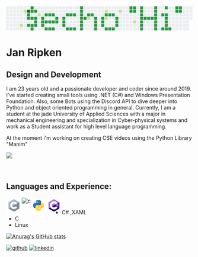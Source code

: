 
![I am GitHub Readme Generator's creator](https://github.com/JanRipken/JanRipken/blob/main/image.png)

# Jan Ripken
## Design and Development

I am 23 years old and a passionate developer and coder since around 2019. I've started creating small tools using .NET (C#) and Windows Presentation Foundation. Also, some Bots using the Discord API to dive deeper into Python and object oriented programming in general.
Currently, I am a student at the jade University of Applied Sciences with a major in mechanical engineering and specialization in Cyber-physical systems and work as a Student assistant for high level language programming.

At the moment i'm working on creating CSE videos using the Python Library "Manim"

[<img src='https://user-images.githubusercontent.com/72017165/117935727-4f809500-b304-11eb-97c4-766931f9415e.png' height='40'>](https://www.manim.community/)


<br>

## Languages and Experience:

<a href="https://www.tensorflow.org" target="_blank"> <img align="left" src="https://raw.githubusercontent.com/JanRipken/Icons_readme/main/languages_and_others/c/c.svg" alt="c" height="42px"/> </a> 

<a href="https://www.tensorflow.org" target="_blank"> <img align="left" src="https://raw.githubusercontent.com/JanRipken/Icons_readme/main/languages_and_others/cpp/cpp.svg" alt="c" height="42px"/> </a> 

<a href="https://www.python.org" target="_blank"><img align="left" alt="Python" height ="42px" src="https://raw.githubusercontent.com/JanRipken/Icons_readme/main/languages_and_others/python/python.svg"></a>

<a href="https://developer.android.com" target="_blank"> <img align="left" alt="Android" height ="42px" src="https://raw.githubusercontent.com/JanRipken/Icons_readme/main/languages_and_others/csharp/csharp.svg"> </a>


<br>

* C# ,XAML
* C
* Linux

[![Anurag's GitHub stats](https://github-readme-stats.vercel.app/api?username=JanRipken&theme=dracula&show_icons=true&hide_border=true&count_private=true)](https://github.com/anuraghazra/github-readme-stats)



[<img src='https://cdn.jsdelivr.net/npm/simple-icons@3.0.1/icons/github.svg' alt='github' height='40'>](https://github.com/JanRipken)  [<img src='https://cdn.jsdelivr.net/npm/simple-icons@3.0.1/icons/linkedin.svg' alt='linkedin' height='40'>](https://www.linkedin.com/in/jan-ripken-2950341b1)  



 
